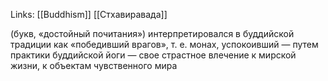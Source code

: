 Links: [[Buddhism]] [[Стхавиравада]]

(букв, «достойный почитания») интерпретировался в буддийской традиции как «победивший врагов», т. е. монах, успокоивший — путем практики буддийской йоги — свое страстное влечение к мирской жизни, к объектам чувственного мира